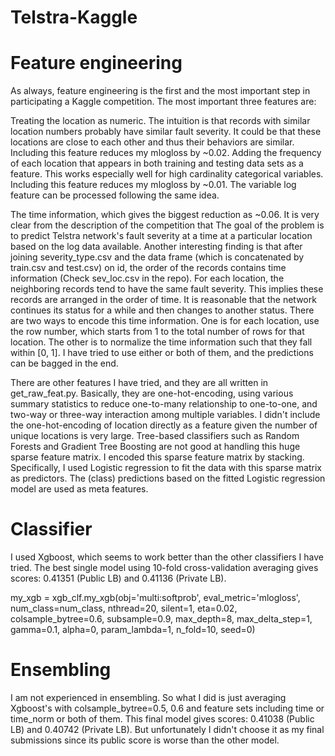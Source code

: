 # Telstra-Kaggle

# Feature engineering

As always, feature engineering is the first and the most important step in participating a Kaggle competition. The most important three features are:

Treating the location as numeric. The intuition is that records with similar location numbers probably have similar fault severity. It could be that these locations are close to each other and thus their behaviors are similar. Including this feature reduces my mlogloss by ~0.02.
Adding the frequency of each location that appears in both training and testing data sets as a feature. This works especially well for high cardinality categorical variables. Including this feature reduces my mlogloss by ~0.01. The variable log feature can be processed following the same idea.

The time information, which gives the biggest reduction as ~0.06. It is very clear from the description of the competition that The goal of the problem is to predict Telstra network's fault severity at a time at a particular location based on the log data available. Another interesting finding is that after joining severity_type.csv and the data frame (which is concatenated by train.csv and test.csv) on id, the order of the records contains time information (Check sev_loc.csv in the repo). For each location, the neighboring records tend to have the same fault severity. This implies these records are arranged in the order of time. It is reasonable that the network continues its status for a while and then changes to another status. There are two ways to encode this time information. One is for each location, use the row number, which starts from 1 to the total number of rows for that location. The other is to normalize the time information such that they fall within [0, 1]. I have tried to use either or both of them, and the predictions can be bagged in the end.

There are other features I have tried, and they are all written in get_raw_feat.py. Basically, they are one-hot-encoding, using various summary statistics to reduce one-to-many relationship to one-to-one, and two-way or three-way interaction among multiple variables. I didn't include the one-hot-encoding of location directly as a feature given the number of unique locations is very large. Tree-based classifiers such as Random Forests and Gradient Tree Boosting are not good at handling this huge sparse feature matrix. I encoded this sparse feature matrix by stacking. Specifically, I used Logistic regression to fit the data with this sparse matrix as predictors. The (class) predictions based on the fitted Logistic regression model are used as meta features.

# Classifier

I used Xgboost, which seems to work better than the other classifiers I have tried. The best single model using 10-fold cross-validation averaging gives scores: 0.41351 (Public LB) and 0.41136 (Private LB).

my_xgb = xgb_clf.my_xgb(obj='multi:softprob', eval_metric='mlogloss', num_class=num_class, nthread=20, silent=1, eta=0.02, colsample_bytree=0.6, subsample=0.9, max_depth=8, max_delta_step=1, gamma=0.1, alpha=0, param_lambda=1, n_fold=10, seed=0)

# Ensembling

I am not experienced in ensembling. So what I did is just averaging Xgboost's with colsample_bytree=0.5, 0.6 and feature sets including time or time_norm or both of them. This final model gives scores: 0.41038 (Public LB) and 0.40742 (Private LB). But unfortunately I didn't choose it as my final submissions since its public score is worse than the other model.
